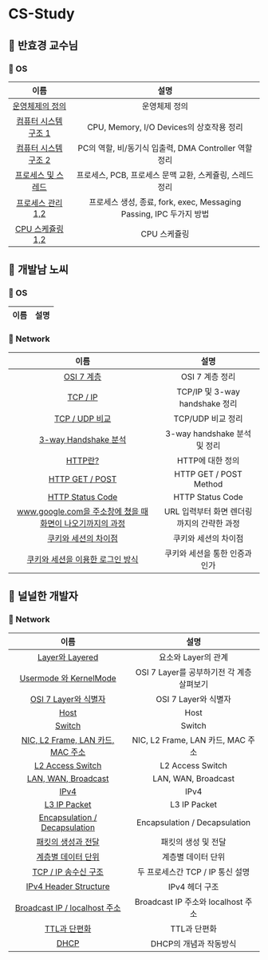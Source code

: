 # CS-Study

## 🍎 반효경 교수님
### 📖 OS
| 이름 | 설명 |
|:----:|:----:|
| [운영체제의 정의](https://github.com/KayAhn0126/CS-Study/tree/main/ProfessorBhan/IntroductionToOS) | 운영체제 정의 |
| [컴퓨터 시스템 구조 1](https://github.com/KayAhn0126/CS-Study/tree/main/ProfessorBhan/SystemStructureAndProgramExecution1) | CPU, Memory, I/O Devices의 상호작용 정리 |
| [컴퓨터 시스템 구조 2](https://github.com/KayAhn0126/CS-Study/tree/main/ProfessorBhan/SystemStructureAndProgramExecution2) | PC의 역할, 비/동기식 입출력, DMA Controller 역할 정리 |
| [프로세스 및 스레드](https://github.com/KayAhn0126/CS-Study/tree/main/ProfessorBhan/Process) | 프로세스, PCB, 프로세스 문맥 교환, 스케쥴링, 스레드 정리|
| [프로세스 관리 1,2](https://github.com/KayAhn0126/CS-Study/tree/main/ProfessorBhan/ProcessManagement) | 프로세스 생성, 종료, fork, exec, Messaging Passing, IPC 두가지 방법 |
| [CPU 스케쥴링 1,2](https://github.com/KayAhn0126/CS-Study/tree/main/ProfessorBhan/CPUScheduling) | CPU 스케쥴링 |

## 🍎 개발남 노씨
### 📖 OS
| 이름 | 설명 |
|:----:|:----:|

### 📖 Network
| 이름 | 설명 |
|:----:|:----:|
| [OSI 7 계층](https://github.com/KayAhn0126/CS-Study/tree/main/DeveloperMrNoh/Network/OSI) | OSI 7 계층 정리 |
| [TCP / IP](https://github.com/KayAhn0126/CS-Study/tree/main/DeveloperMrNoh/Network/TCPIP)| TCP/IP 및 3-way handshake 정리 |
| [TCP / UDP 비교](https://github.com/KayAhn0126/CS-Study/tree/main/DeveloperMrNoh/Network/TCPUDP)| TCP/UDP 비교 정리 |
| [3-way Handshake 분석](https://github.com/KayAhn0126/CS-Study/tree/main/DeveloperMrNoh/Network/ThreeWayHandshake)| 3-way handshake 분석 및 정리 |
| [HTTP란?](https://github.com/KayAhn0126/CS-Study/tree/main/DeveloperMrNoh/Network/HTTP) | HTTP에 대한 정의 |
| [HTTP GET / POST](https://github.com/KayAhn0126/CS-Study/tree/main/DeveloperMrNoh/Network/HTTPGETPOST) | HTTP GET / POST Method |
| [HTTP Status Code](https://github.com/KayAhn0126/CS-Study/tree/main/DeveloperMrNoh/Network/HTTPStatusCode) | HTTP Status Code |
| [www.google.com을 주소창에 쳤을 때 화면이 나오기까지의 과정](https://github.com/KayAhn0126/CS-Study/tree/main/DeveloperMrNoh/Network/ProcessToFirstPage) | URL 입력부터 화면 렌더링까지의 간략한 과정 |
| [쿠키와 세션의 차이점](https://github.com/KayAhn0126/CS-Study/tree/main/DeveloperMrNoh/Network/CookieAndSession) | 쿠키와 세션의 차이점 |
| [쿠키와 세션을 이용한 로그인 방식](https://github.com/KayAhn0126/CS-Study/tree/main/DeveloperMrNoh/Network/LoginProcessWithCookieAndSession) | 쿠키와 세션을 통한 인증과 인가 |


## 🍎 널널한 개발자
### 📖 Network 
| 이름 | 설명 |
|:----:|:----:|
| [Layer와 Layered](https://github.com/KayAhn0126/CS-Study/tree/main/NullNullDeveloper/LayerAndLayered) | 요소와 Layer의 관계 |
| [Usermode 와 KernelMode](https://github.com/KayAhn0126/CS-Study/tree/main/NullNullDeveloper/UsermodeAndKernelMode) | OSI 7 Layer를 공부하기전 각 계층 살펴보기 |
| [OSI 7 Layer와 식별자](https://github.com/KayAhn0126/CS-Study/tree/main/NullNullDeveloper/OSI7LayerAndIdentifier) | OSI 7 Layer와 식별자 |
| [Host](https://github.com/KayAhn0126/CS-Study/tree/main/NullNullDeveloper/Host) | Host |
| [Switch](https://github.com/KayAhn0126/CS-Study/tree/main/NullNullDeveloper/Switch) | Switch |
| [NIC, L2 Frame, LAN 카드, MAC 주소](https://github.com/KayAhn0126/CS-Study/tree/main/NullNullDeveloper/NICL2FrameLANMAC) | NIC, L2 Frame, LAN 카드, MAC 주소 |
| [L2 Access Switch](https://github.com/KayAhn0126/CS-Study/tree/main/NullNullDeveloper/L2AccessSwitch) | L2 Access Switch |
| [LAN, WAN, Broadcast](https://github.com/KayAhn0126/CS-Study/tree/main/NullNullDeveloper/LANWANBroadcast) | LAN, WAN, Broadcast |
| [IPv4](https://github.com/KayAhn0126/CS-Study/tree/main/NullNullDeveloper/IPv4) | IPv4 |
| [L3 IP Packet](https://github.com/KayAhn0126/CS-Study/tree/main/NullNullDeveloper/L3IPPacket) | L3 IP Packet |
| [Encapsulation / Decapsulation](https://github.com/KayAhn0126/CS-Study/tree/main/NullNullDeveloper/EnDeCapsulation) | Encapsulation / Decapsulation |
| [패킷의 생성과 전달](https://github.com/KayAhn0126/CS-Study/tree/main/NullNullDeveloper/CreationAndDeliveryOfPacket) | 패킷의 생성 및 전달 |
| [계층별 데이터 단위](https://github.com/KayAhn0126/CS-Study/tree/main/NullNullDeveloper/DataUnitByLayer) | 계층별 데이터 단위 |
| [TCP / IP 송수신 구조](https://github.com/KayAhn0126/CS-Study/tree/main/NullNullDeveloper/TCPIPStructure) | 두 프로세스간 TCP / IP 통신 설명 |
| [IPv4 Header Structure](https://github.com/KayAhn0126/CS-Study/tree/main/NullNullDeveloper/IPv4Structure) | IPv4 헤더 구조 |
| [Broadcast IP / localhost 주소](https://github.com/KayAhn0126/CS-Study/tree/main/NullNullDeveloper/LoopBackAddress) | Broadcast IP 주소와 localhost 주소 |
| [TTL과 단편화](https://github.com/KayAhn0126/CS-Study/tree/main/NullNullDeveloper/TTLAndFragmentation) | TTL과 단편화 |
| [DHCP](https://github.com/KayAhn0126/CS-Study/tree/main/NullNullDeveloper/DHCP) | DHCP의 개념과 작동방식 |


